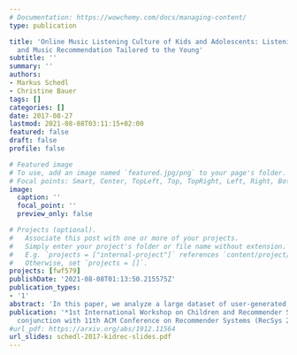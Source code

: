 ```yaml
---
# Documentation: https://wowchemy.com/docs/managing-content/
type: publication

title: 'Online Music Listening Culture of Kids and Adolescents: Listening Analysis
  and Music Recommendation Tailored to the Young'
subtitle: ''
summary: ''
authors:
- Markus Schedl
- Christine Bauer
tags: []
categories: []
date: 2017-08-27
lastmod: 2021-08-08T03:11:15+02:00
featured: false
draft: false
profile: false

# Featured image
# To use, add an image named `featured.jpg/png` to your page's folder.
# Focal points: Smart, Center, TopLeft, Top, TopRight, Left, Right, BottomLeft, Bottom, BottomRight.
image:
  caption: ''
  focal_point: ''
  preview_only: false

# Projects (optional).
#   Associate this post with one or more of your projects.
#   Simply enter your project's folder or file name without extension.
#   E.g. `projects = ["internal-project"]` references `content/project/deep-learning/index.md`.
#   Otherwise, set `projects = []`.
projects: [fwf579]
publishDate: '2021-08-08T01:13:50.215575Z'
publication_types:
- '1'
abstract: 'In this paper, we analyze a large dataset of user-generated music listening events from Last.fm, focusing on users aged 6 to 18 years. Our contribution is two-fold. First, we study the music genre preferences of this young user group and analyze these preferences for homogeneity within more fine-grained age groups and with respect to gender and countries. Second, we investigate the performance of a collaborative filtering recommender when tailoring music recommendations to different age groups. We find that doing so improves performance for all user groups up to 18 years, but decreases performance for adult users aged 19 years and older.'
publication: '*1st International Workshop on Children and Recommender Systems, in
  conjunction with 11th ACM Conference on Recommender Systems (RecSys 2017)*'
#url_pdf: https://arxiv.org/abs/1912.11564
url_slides: schedl-2017-kidrec-slides.pdf
---
```

